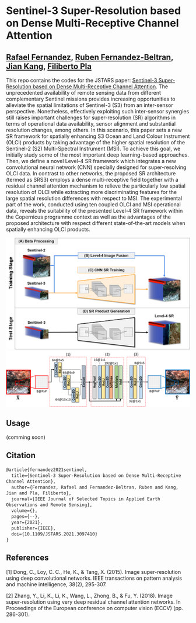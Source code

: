 # Sentinel-3 Super-Resolution based on Dense Multi-Receptive Channel Attention

[Rafael Fernandez](https://ieeexplore.ieee.org/author/37088757738), [Ruben Fernandez-Beltran](https://scholar.google.es/citations?user=pdzJmcQAAAAJ&hl=es), [Jian Kang](https://github.com/jiankang1991), [Filiberto Pla](https://scholar.google.es/citations?user=mSSPcAMAAAAJ&hl=es)
---

This repo contains the codes for the JSTARS paper: [Sentinel-3 Super-Resolution based on Dense Multi-Receptive Channel Attention](https://ieeexplore.ieee.org/stamp/stamp.jsp?tp=&arnumber=9488297). The unprecedented availability of remote sensing data from different complementary Sentinel missions provides increasing opportunities to alleviate the spatial limitations of Sentinel-3 (S3) from an inter-sensor perspective. Nonetheless, effectively exploiting such inter-sensor synergies still raises important challenges for super-resolution (SR) algorithms in terms of operational data availability, sensor alignment and substantial resolution changes, among others. In this scenario, this paper sets a new SR framework for spatially enhancing S3 Ocean and Land Colour Instrument (OLCI) products by taking advantage of the higher spatial resolution of the Sentinel-2 (S2) Multi-Spectral Instrument (MSI). To achieve this goal, we initially study some of the most important deep learning-based approaches. Then, we define a novel Level-4 SR framework which integrates a new convolutional neural network (CNN) specially designed for super-resolving OLCI data. In contrast to other networks, the proposed SR architecture (termed as SRS3) employs a dense multi-receptive field together with a residual channel attention mechanism to relieve the particularly low spatial resolution of OLCI while extracting more discriminating features for the large spatial resolution differences with respect to MSI. The experimental part of the work, conducted using ten coupled OLCI and MSI operational data, reveals the suitability of the presented Level-4 SR framework within the Copernicus programme context as well as the advantages of the proposed architecture with respect different state-of-the-art models when spatially enhancing OLCI products.


![alt text](./frame.png)
![alt text](./proposed.png)


## Usage

(comming soon)

<!-- `./codes/create_model_regression.m` is the proposed 3D-CNN. -->

<!-- `./codes/RUN_3dcnn.m` is a sample of the main script. -->


## Citation

```
@article{fernandez2021sentinel,
  title={Sentinel-3 Super-Resolution based on Dense Multi-Receptive Channel Attention},
  author={Fernandez, Rafael and Fernandez-Beltran, Ruben and Kang, Jian and Pla, Filiberto},
  journal={IEEE Journal of Selected Topics in Applied Earth Observations and Remote Sensing},
  volume={},
  pages={--},
  year={2021},
  publisher={IEEE},
  doi={10.1109/JSTARS.2021.3097410}
}
```


## References

[1] Dong, C., Loy, C. C., He, K., & Tang, X. (2015). Image super-resolution using deep convolutional networks. IEEE transactions on pattern analysis and machine intelligence, 38(2), 295-307.

[2] Zhang, Y., Li, K., Li, K., Wang, L., Zhong, B., & Fu, Y. (2018). Image super-resolution using very deep residual channel attention networks. In Proceedings of the European conference on computer vision (ECCV) (pp. 286-301).
